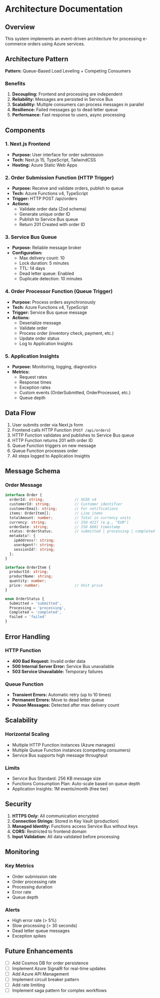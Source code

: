 # Architecture Documentation

## Overview

This system implements an event-driven architecture for processing e-commerce orders using Azure services.

## Architecture Pattern

**Pattern:** Queue-Based Load Leveling + Competing Consumers

### Benefits

1. **Decoupling:** Frontend and processing are independent
2. **Reliability:** Messages are persisted in Service Bus
3. **Scalability:** Multiple consumers can process messages in parallel
4. **Resilience:** Failed messages go to dead letter queue
5. **Performance:** Fast response to users, async processing

## Components

### 1. Next.js Frontend
- **Purpose:** User interface for order submission
- **Tech:** Next.js 15, TypeScript, TailwindCSS
- **Hosting:** Azure Static Web Apps

### 2. Order Submission Function (HTTP Trigger)
- **Purpose:** Receive and validate orders, publish to queue
- **Tech:** Azure Functions v4, TypeScript
- **Trigger:** HTTP POST /api/orders
- **Actions:**
  - Validate order data (Zod schema)
  - Generate unique order ID
  - Publish to Service Bus queue
  - Return 201 Created with order ID

### 3. Service Bus Queue
- **Purpose:** Reliable message broker
- **Configuration:**
  - Max delivery count: 10
  - Lock duration: 5 minutes
  - TTL: 14 days
  - Dead letter queue: Enabled
  - Duplicate detection: 10 minutes

### 4. Order Processor Function (Queue Trigger)
- **Purpose:** Process orders asynchronously
- **Tech:** Azure Functions v4, TypeScript
- **Trigger:** Service Bus queue message
- **Actions:**
  - Deserialize message
  - Validate order
  - Process order (inventory check, payment, etc.)
  - Update order status
  - Log to Application Insights

### 5. Application Insights
- **Purpose:** Monitoring, logging, diagnostics
- **Metrics:**
  - Request rates
  - Response times
  - Exception rates
  - Custom events (OrderSubmitted, OrderProcessed, etc.)
  - Queue depth

## Data Flow

1. User submits order via Next.js form
2. Frontend calls HTTP Function (`POST /api/orders`)
3. HTTP Function validates and publishes to Service Bus queue
4. HTTP Function returns 201 with order ID
5. Queue Function triggers on new message
6. Queue Function processes order
7. All steps logged to Application Insights

## Message Schema

### Order Message

```typescript
interface Order {
  orderId: string;              // UUID v4
  customerId: string;           // Customer identifier
  customerEmail: string;        // For notifications
  items: OrderItem[];           // Line items
  totalAmount: number;          // Total in currency units
  currency: string;             // ISO 4217 (e.g., "EUR")
  orderDate: string;            // ISO 8601 timestamp
  status: OrderStatus;          // submitted | processing | completed | failed
  metadata?: {
    ipAddress?: string;
    userAgent?: string;
    sessionId?: string;
  };
}

interface OrderItem {
  productId: string;
  productName: string;
  quantity: number;
  price: number;                // Unit price
}

enum OrderStatus {
  Submitted = 'submitted',
  Processing = 'processing',
  Completed = 'completed',
  Failed = 'failed'
}
``` 

## Error Handling

### HTTP Function
- **400 Bad Request:** Invalid order data
- **500 Internal Server Error:** Service Bus unavailable
- **503 Service Unavailable:** Temporary failures

### Queue Function
- **Transient Errors:** Automatic retry (up to 10 times)
- **Permanent Errors:** Move to dead letter queue
- **Poison Messages:** Detected after max delivery count

## Scalability

### Horizontal Scaling
- Multiple HTTP Function instances (Azure manages)
- Multiple Queue Function instances (competing consumers)
- Service Bus supports high message throughput

### Limits
- Service Bus Standard: 256 KB message size
- Functions Consumption Plan: Auto-scale based on queue depth
- Application Insights: 1M events/month (free tier)

## Security

1. **HTTPS Only:** All communication encrypted
2. **Connection Strings:** Stored in Key Vault (production)
3. **Managed Identity:** Functions access Service Bus without keys
4. **CORS:** Restricted to frontend domain
5. **Input Validation:** All data validated before processing

## Monitoring

### Key Metrics
- Order submission rate
- Order processing rate
- Processing duration
- Error rate
- Queue depth

### Alerts
- High error rate (> 5%)
- Slow processing (> 30 seconds)
- Dead letter queue messages
- Exception spikes

## Future Enhancements

- [ ] Add Cosmos DB for order persistence
- [ ] Implement Azure SignalR for real-time updates
- [ ] Add Azure API Management
- [ ] Implement circuit breaker pattern
- [ ] Add rate limiting
- [ ] Implement saga pattern for complex workflows
